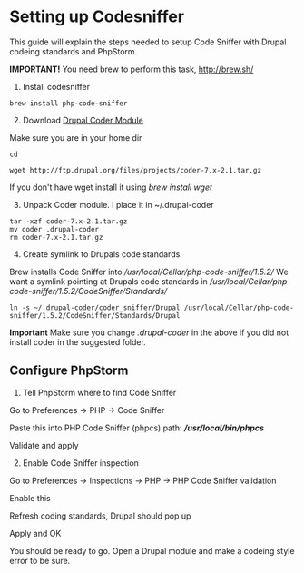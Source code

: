 # Setting up Codesniffer

This guide will explain the steps needed to setup Code Sniffer with Drupal codeing standards and PhpStorm.

**IMPORTANT!** You need brew to perform this task, http://brew.sh/

1. Install codesniffer

  ```
  brew install php-code-sniffer
  ```
2. Download [Drupal Coder Module](https://drupal.org/project/coder)

  Make sure you are in your home dir

  ```
  cd
  ```

  ```
  wget http://ftp.drupal.org/files/projects/coder-7.x-2.1.tar.gz
  ```

  If you don't have wget install it using _brew install wget_

3. Unpack Coder module. I place it in ~/.drupal-coder

  ```
  tar -xzf coder-7.x-2.1.tar.gz
  mv coder .drupal-coder
  rm coder-7.x-2.1.tar.gz
  ```

4. Create symlink to Drupals code standards.

  Brew installs Code Sniffer into _/usr/local/Cellar/php-code-sniffer/1.5.2/_
  We want a symlink pointing at Drupals code standards in _/usr/local/Cellar/php-code-sniffer/1.5.2/CodeSniffer/Standards/_

  ```
  ln -s ~/.drupal-coder/coder_sniffer/Drupal /usr/local/Cellar/php-code-sniffer/1.5.2/CodeSniffer/Standards/Drupal
  ```

  **Important** Make sure you change _.drupal-coder_ in the above if you did not install coder in the suggested folder.

## Configure PhpStorm

1. Tell PhpStorm where to find Code Sniffer

  Go to Preferences -> PHP -> Code Sniffer

  Paste this into PHP Code Sniffer (phpcs) path: **_/usr/local/bin/phpcs_**

  Validate and apply

2. Enable Code Sniffer inspection

  Go to Preferences -> Inspections -> PHP -> PHP Code Sniffer validation
  
  Enable this

  Refresh coding standards, Drupal should pop up

  Apply and OK


You should be ready to go. Open a Drupal module and make a codeing style error to be sure.